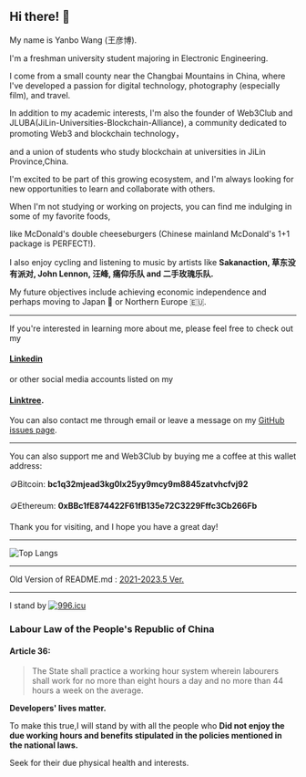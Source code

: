 ## Hi there! 👋

My name is Yanbo Wang (王彦博).

I'm a freshman university student majoring in Electronic Engineering. 

I come from a small county near the Changbai Mountains in China, where I've developed a passion for digital technology, photography (especially film), and travel.

In addition to my academic interests, I'm also the founder of Web3Club and JLUBA(JiLin-Universities-Blockchain-Alliance), a community dedicated to promoting Web3 and blockchain technology，

and a union of students who study blockchain at universities in JiLin Province,China.

I'm excited to be part of this growing ecosystem, and I'm always looking for new opportunities to learn and collaborate with others.

When I'm not studying or working on projects, you can find me indulging in some of my favorite foods, 

like McDonald's double cheeseburgers (Chinese mainland McDonald's 1+1 package is PERFECT!). 

I also enjoy cycling and listening to music by artists like **Sakanaction, 草东没有派对, John Lennon, 汪峰, 痛仰乐队 and 二手玫瑰乐队.**

My future objectives include achieving economic independence and perhaps moving to Japan 🗾 or Northern Europe 🇪🇺.


---


If you're interested in learning more about me, please feel free to check out my 

#### [Linkedin](https://www.linkedin.com/in/yanbowang2004/) 

or other social media accounts listed on my 

#### [Linktree](https://linktr.ee/yanbowang). 

You can also contact me through email or leave a message on my [GitHub issues page](https://github.com/yanboishere/yanboishere/issues).

---

You can also support me and Web3Club by buying me a coffee at this wallet address:

🪙Bitcoin: **bc1q32mjead3kg0lx25yy9mcy9m8845zatvhcfvj92**

🪙Ethereum: **0xBBc1fE874422F61fB135e72C3229Fffc3Cb266Fb**

Thank you for visiting, and I hope you have a great day!

---


![Top Langs](https://github-readme-stats.vercel.app/api/top-langs/?username=yanboishere&layout=compact)


---


























































Old Version of README.md : [2021-2023.5 Ver.](https://github.com/yanboishere/yanboishere/blob/master/README_old.md)

---


I stand by <a href="https://996.icu"><img src="https://img.shields.io/badge/link-996.icu-red.svg" alt="996.icu" /></a>


### Labour Law of the People's Republic of China
#### Article 36:

> The State shall practice a working hour system wherein labourers shall work for no more than eight hours a day and no more than 44 hours a week on the average.

**Developers' lives matter.**

To make this true,I will stand by with all the people who **Did not enjoy the due working hours and benefits stipulated in the policies mentioned in the national laws.** 

Seek for their due physical health and interests.
